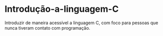 # Introdução-a-linguagem-C
Introduzir de maneira acessível a linguagem C, com foco para pessoas que nunca tiveram contato com programação.
